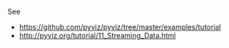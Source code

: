 See
* https://github.com/pyviz/pyviz/tree/master/examples/tutorial
* http://pyviz.org/tutorial/11_Streaming_Data.html
